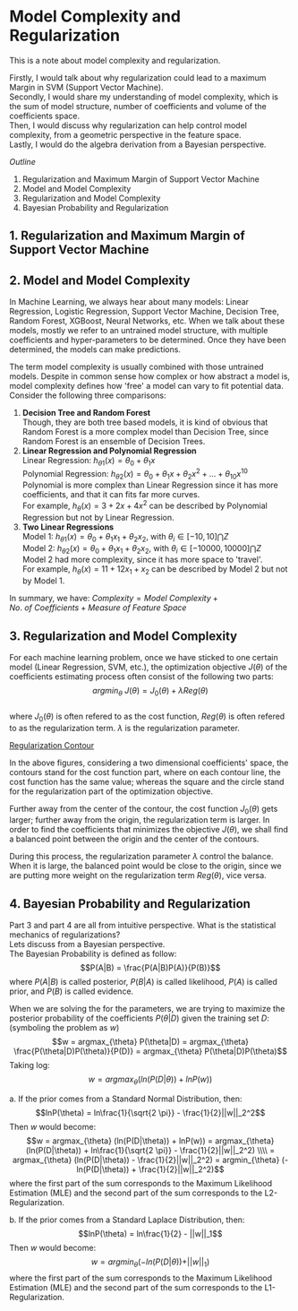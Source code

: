 # Model Complexity and Regularization

This is a note about model complexity and regularization.   

Firstly, I would talk about why regularization could lead to a maximum Margin in SVM (Support Vector Machine).    
Secondly, I would share my understanding of model complexity, which is the sum of model structure, number of coefficients and volume of the coefficients space.     
Then, I would discuss why regularization can help control model complexity, from a geometric perspective in the feature space.     
Lastly, I would do the algebra derivation from a Bayesian perspective.     

*Outline*  
1. Regularization and Maximum Margin of Support Vector Machine
2. Model and Model Complexity
3. Regularization and Model Complexity
4. Bayesian Probability and Regularization   


## 1. Regularization and Maximum Margin of Support Vector Machine

## 2. Model and Model Complexity

In Machine Learning, we always hear about many models: Linear Regression, Logistic Regression, Support Vector Machine, Decision Tree, Random Forest, XGBoost, Neural Networks, etc. When we talk about these models, mostly we refer to an untrained model structure, with multiple coefficients and hyper-parameters to be determined. Once they have been determined, the models can make predictions.    

The term model complexity is usually combined with those untrained models. Despite in common sense how complex or how abstract a model is, model complexity defines how 'free' a model can vary to fit potential data. Consider the following three comparisons:    
1. **Decision Tree and Random Forest**    
Though, they are both tree based models, it is kind of obvious that Random Forest is a more complex model than Decision Tree, since Random Forest is an ensemble of Decision Trees.
2. **Linear Regression and Polynomial Regression**   
Linear Regression: $h_{\theta 1}(x) = \theta_0 + \theta_1x$   
Polynomial Regression: $h_{\theta 2}(x) = \theta_0 + \theta_1x + \theta_2x^2 + ... + \theta_{10}x^{10}$   
Polynomial is more complex than Linear Regression since it has more coefficients, and that it can fits far more curves.    
For example, $h_{\theta}(x) = 3 + 2x + 4x^2$ can be described by Polynomial Regression but not by Linear Regression.
3. **Two Linear Regressions**   
Model 1: $h_{\theta 1}(x) = \theta_0 + \theta_1x_1 + \theta_2x_2$, with $\theta_i \in [-10, 10] \bigcap Z$   
Model 2: $h_{\theta 2}(x) = \theta_0 + \theta_1x_1 + \theta_2x_2$, with $\theta_i \in [-10000, 10000] \bigcap Z$   
Model 2 had more complexity, since it has more space to 'travel'.   
For example, $h_{\theta}(x) = 11 + 12x_1 + x_2$ can be described by Model 2 but not by Model 1.   

In summary, we have:
$Complexity = Model\ Complexity + No.\ of\ Coefficients + Measure\ of\ Feature\ Space$

## 3. Regularization and Model Complexity

For each machine learning problem, once we have sticked to one certain model (Linear Regression, SVM, etc.), the optimization objective $J(\theta)$ of the coefficients estimating process often consist of the following two parts:
$$argmin_{\theta}\ J(\theta) = J_0(\theta) + \lambda Reg(\theta)$$    
where $J_0(\theta)$ is often refered to as the cost function, $Reg(\theta)$ is often refered to as the regularization term. $\lambda$ is the regularization parameter.     

[Regularization Contour](https://pic1.zhimg.com/v2-57946b7664029047b83d1c60ab8b05f8_r.jpg)

In the above figures, considering a two dimensional coefficients' space, the contours stand for the cost function part, where on each contour line, the cost function has the same value; whereas the square and the circle stand for the regularization part of the optimization objective.    

Further away from the center of the contour, the cost function $J_0(\theta)$ gets larger; further away from the origin, the regularization term is larger. In order to find the coefficients that minimizes the objective $J(\theta)$, we shall find a balanced point between the origin and the center of the contours.   

During this process, the regularization parameter $\lambda$ control the balance. When it is large, the balanced point would be close to the origin, since we are putting more weight on the regularization term $Reg(\theta)$, vice versa.   


## 4. Bayesian Probability and Regularization  

Part 3 and part 4 are all from intuitive perspective. What is the statistical mechanics of regularizations?   
Lets discuss from a Bayesian perspective.    
The Bayesian Probability is defined as follow:
$$P(A|B) = \frac{P(A|B)P(A)}{P(B)}$$
where $P(A|B)$ is called posterior, $P(B|A)$ is called likelihood, $P(A)$ is called prior, and $P(B)$ is called evidence.    

When we are solving the for the parameters, we are trying to maximize the posterior probability of the coefficients $P(\theta|D)$ given the training set $D$: (symboling the problem as $w$)   
$$w = argmax_{\theta} P(\theta|D) = argmax_{\theta} \frac{P(\theta|D)P(\theta)}{P(D)} = argmax_{\theta} P(\theta|D)P(\theta)$$
Taking log:
$$w = argmax_{\theta} (ln(P(D|\theta)) + lnP(w))$$    

a. If the prior comes from a Standard Normal Distribution, then:
$$lnP(\theta) = ln\frac{1}{\sqrt{2 \pi}} - \frac{1}{2}||w||_2^2$$
Then $w$ would become:
$$w = argmax_{\theta} (ln(P(D|\theta)) + lnP(w)) = argmax_{\theta} (ln(P(D|\theta)) + ln\frac{1}{\sqrt{2 \pi}} - \frac{1}{2}||w||_2^2) \\\\ = argmax_{\theta} (ln(P(D|\theta)) - \frac{1}{2}||w||_2^2) = argmin_{\theta} (-ln(P(D|\theta)) + \frac{1}{2}||w||_2^2)$$
where the first part of the sum corresponds to the Maximum Likelihood Estimation (MLE) and the second part of the sum corresponds to the L2-Regularization.    

b. If the prior comes from a Standard Laplace Distribution, then:
$$lnP(\theta) = ln\frac{1}{2} - ||w||_1$$
Then $w$ would become:
$$w = argmin_{\theta} (-ln(P(D|\theta)) + ||w||_1)$$
where the first part of the sum corresponds to the Maximum Likelihood Estimation (MLE) and the second part of the sum corresponds to the L1-Regularization.  
